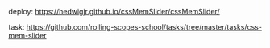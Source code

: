 deploy: https://hedwigjr.github.io/cssMemSlider/cssMemSlider/

task: https://github.com/rolling-scopes-school/tasks/tree/master/tasks/css-mem-slider